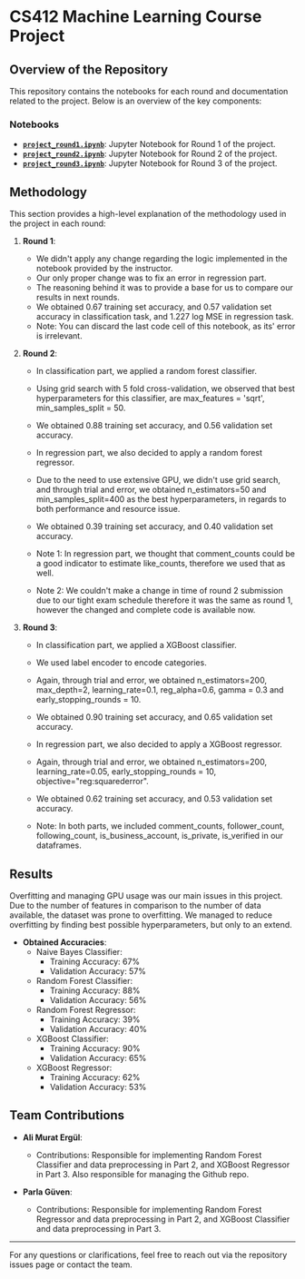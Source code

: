 # CS412 Machine Learning Course Project

## Overview of the Repository
This repository contains the notebooks for each round and documentation related to the project. Below is an overview of the key components:

### Notebooks
- [**`project_round1.ipynb`**](https://github.com/alimuratergul/CS412-Project_Repo/blob/main/project_round1.ipynb): Jupyter Notebook for Round 1 of the project.
- [**`project_round2.ipynb`**](https://github.com/alimuratergul/CS412-Project_Repo/blob/main/project_round2.ipynb): Jupyter Notebook for Round 2 of the project.
- [**`project_round3.ipynb`**](https://github.com/alimuratergul/CS412-Project_Repo/blob/main/project_round3.ipynb): Jupyter Notebook for Round 3 of the project.

## Methodology
This section provides a high-level explanation of the methodology used in the project in each round:

1. **Round 1**:
    - We didn't apply any change regarding the logic implemented in the notebook provided by the instructor.
    - Our only proper change was to fix an error in regression part.
    - The reasoning behind it was to provide a base for us to compare our results in next rounds.
    - We obtained 0.67 training set accuracy, and 0.57 validation set accuracy in classification task, and 1.227 log MSE in regression task.
    - Note: You can discard the last code cell of this notebook, as its' error is irrelevant.

2. **Round 2**:
    - In classification part, we applied a random forest classifier.
    - Using grid search with 5 fold cross-validation, we observed that best hyperparameters for this classifier, are max_features = 'sqrt', min_samples_split = 50.
    - We obtained 0.88 training set accuracy, and 0.56 validation set accuracy.

    - In regression part, we also decided to apply a random forest regressor.
    - Due to the need to use extensive GPU, we didn't use grid search, and through trial and error, 
    we obtained n_estimators=50 and min_samples_split=400 as the best hyperparameters, in regards to
    both performance and resource issue.
    - We obtained 0.39 training set accuracy, and 0.40 validation set accuracy.
    - Note 1: In regression part, we thought that comment_counts could be a good indicator
    to estimate like_counts, therefore we used that as well.
    - Note 2: We couldn't make a change in time of round 2 submission due to our tight exam schedule therefore it was the same as round 1, however the changed and complete code is available now.

3. **Round 3**:
    - In classification part, we applied a XGBoost classifier.
    - We used label encoder to encode categories.
    - Again, through trial and error, we obtained n_estimators=200, max_depth=2, learning_rate=0.1, reg_alpha=0.6, gamma = 0.3 and early_stopping_rounds = 10.
    - We obtained 0.90 training set accuracy, and 0.65 validation set accuracy.

    - In regression part, we also decided to apply a XGBoost regressor.
    - Again, through trial and error, we obtained n_estimators=200, learning_rate=0.05, early_stopping_rounds = 10, objective="reg:squarederror".
    - We obtained 0.62 training set accuracy, and 0.53 validation set accuracy.

    - Note: In both parts, we included comment_counts, follower_count, following_count, is_business_account, is_private, is_verified in our dataframes.

## Results
Overfitting and managing GPU usage was our main issues in this project. Due to the number of features in comparison to the number of data available, the dataset was prone to overfitting. We managed to reduce overfitting by finding best possible hyperparameters, but only to an extend.

- **Obtained Accuracies**:
    - Naive Bayes Classifier:
        - Training Accuracy: 67%
        - Validation Accuracy: 57%
    - Random Forest Classifier:
        - Training Accuracy: 88%
        - Validation Accuracy: 56%
    - Random Forest Regressor:
        - Training Accuracy: 39%
        - Validation Accuracy: 40%
    - XGBoost Classifier:
        - Training Accuracy: 90%
        - Validation Accuracy: 65%
    - XGBoost Regressor:
        - Training Accuracy: 62%
        - Validation Accuracy: 53%


## Team Contributions

- **Ali Murat Ergül**:
    - Contributions: Responsible for implementing Random Forest Classifier and data preprocessing in Part 2, and XGBoost Regressor in Part 3. Also responsible for managing the Github repo.

- **Parla Güven**:
    - Contributions: Responsible for implementing Random Forest Regressor and data preprocessing in Part 2, and XGBoost Classifier and data preprocessing in Part 3.

---

For any questions or clarifications, feel free to reach out via the repository issues page or contact the team.

